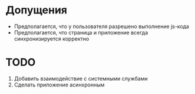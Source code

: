 # Допущения
* Предполагается, что у пользователя разрешено выполнение js-кода
* Предполагается, что страница и приложение всегда синхронизируется корректно

# TODO
1. Добавить взаимодействие с системными службами
2. Сделать приложение асинхронным
